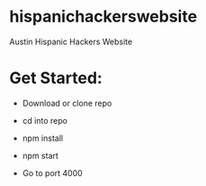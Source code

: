 # hispanichackerswebsite
Austin Hispanic Hackers Website
# Get Started:

* Download or clone repo

* cd into repo

* npm install

* npm start

* Go to port 4000
